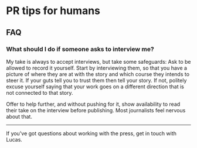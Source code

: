 # PR tips for humans

## FAQ

### What should I do if someone asks to interview me?

My take is always to accept interviews, but take some safeguards: Ask to be allowed to record it yourself. Start by interviewing them, so that you have a picture of where they are at with the story and which course they intends to steer it. If your guts tell you to trust them then tell your story. If not, politely excuse yourself saying that your work goes on a different direction that is not connected to that story.

Offer to help further, and without pushing for it, show availability to read their take on the interview before publishing. Most journalists feel nervous about that.

---

If you've got questions about working with the press, get in touch with Lucas.